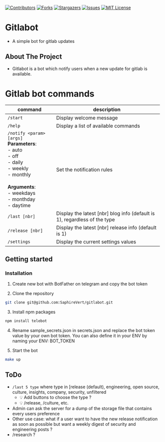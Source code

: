[![Contributors][contributors-shield]][contributors-url]
[![Forks][forks-shield]][forks-url]
[![Stargazers][stars-shield]][stars-url]
[![Issues][issues-shield]][issues-url]
[![MIT License][license-shield]][license-url]

# Gitlabot

- A simple bot for gitlab updates

## About The Project

- Gitlabot is a bot which notify users when a new update for gitlab is available.

# Gitlab bot commands

| command                           | description                                                                   |
|-----------------------------------|-------------------------------------------------------------------------------|
| `/start`                          | Display welcome message                                                       |
| `/help`                           | Display a list of available commands                                          |
| `/notify <param> [args]` <br> **Parameters**: <br> - auto  <br> - off <br> - daily <br> - weekly <br> - monthly <br> <br> **Arguments**: <br> - weekdays <br> - monthday <br> - daytime | Set the notification rules                                                    |
| `/last [nbr]`                     | Display the latest [nbr] blog info (default is 1), regardless of the type     |
| `/release [nbr]`                  | Display the latest [nbr] release info (default is 1)                          |
| `/settings`                       | Display the current settings values                                           |

## Getting started

### Installation

1. Create new bot with BotFather on telegram and copy the bot token

2. Clone the repository

```sh
git clone git@github.com:SaphireVert/gitlabot.git
```

3. Install npm packages

```sh
npm install telebot
```

4. Rename sample_secrets.json in secrets.json and replace the bot token value by your own bot token. You can also define it in your ENV by naming your ENV: BOT_TOKEN

5. Start the bot

```sh
make up
```

## ToDo

  * `/last 5 type` where type in [release (default), engineering, open source,
    culture, insights, company, security, unfiltered
    * 💡 Add buttons to choose the type ?
    * 💡 /release, /culture, etc.
   * Admin can ask the server for a dump of the storage file that contains every
     users preference
   * Other use case: what if a user want to have the new release notification as
     soon as possible but want a weekly digest of security and engineering posts ?
   * /research ?


<!-- MARKDOWN LINKS & IMAGES -->
<!-- https://www.markdownguide.org/basic-syntax/#reference-style-links -->

[repos]:saphirevert/gitlabot

[contributors-shield]: https://img.shields.io/github/contributors/saphirevert/gitlabot.svg?style=flat-square
[contributors-url]: https://github.com/saphirevert/gitlabot/graphs/contributors
[forks-shield]: https://img.shields.io/github/forks/saphirevert/gitlabot.svg?style=flat-square
[forks-url]: https://github.com/saphirevert/gitlabot/network/members
[stars-shield]: https://img.shields.io/github/stars/saphirevert/gitlabot.svg?style=flat-square
[stars-url]: https://github.com/saphirevert/gitlabot/stargazers
[issues-shield]: https://img.shields.io/github/issues/saphirevert/gitlabot.svg?style=flat-square
[issues-url]: https://github.com/saphirevert/gitlabot/issues
[license-shield]: https://img.shields.io/github/license/saphirevert/gitlabot.svg?style=flat-square
[license-url]: https://github.com/saphirevert/gitlabot/blob/master/LICENSE.txt
[linkedin-shield]: https://img.shields.io/badge/-LinkedIn-black.svg?style=flat-square&logo=linkedin&colorB=555
[linkedin-url]: https://linkedin.com/in/othneildrew
[product-screenshot]: images/screenshot.png
